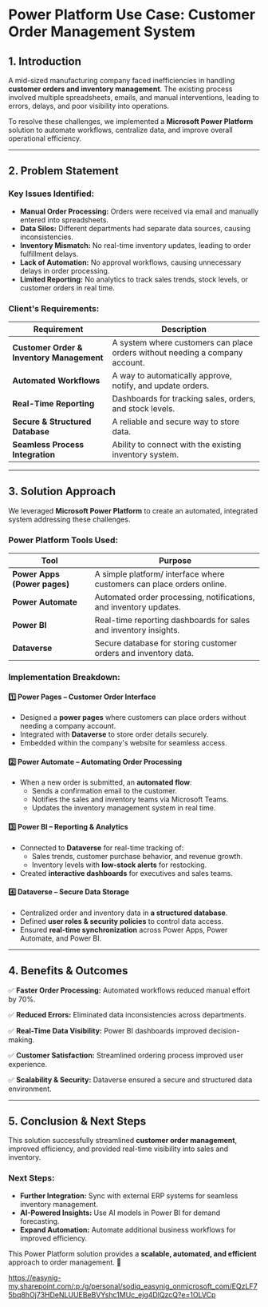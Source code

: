 # Power Platform Use Case: Customer Order Management System

## **1. Introduction**
A mid-sized manufacturing company faced inefficiencies in handling **customer orders and inventory management**. The existing process involved multiple spreadsheets, emails, and manual interventions, leading to errors, delays, and poor visibility into operations.

To resolve these challenges, we implemented a **Microsoft Power Platform** solution to automate workflows, centralize data, and improve overall operational efficiency.

---

## **2. Problem Statement**
### **Key Issues Identified:**
- **Manual Order Processing:** Orders were received via email and manually entered into spreadsheets.
- **Data Silos:** Different departments had separate data sources, causing inconsistencies.
- **Inventory Mismatch:** No real-time inventory updates, leading to order fulfillment delays.
- **Lack of Automation:** No approval workflows, causing unnecessary delays in order processing.
- **Limited Reporting:** No analytics to track sales trends, stock levels, or customer orders in real time.

### **Client's Requirements:**
| Requirement | Description |
|------------|-------------|
| **Customer Order & Inventory Management** | A system where customers can place orders without needing a company account. |
| **Automated Workflows** | A way to automatically approve, notify, and update orders. |
| **Real-Time Reporting** | Dashboards for tracking sales, orders, and stock levels. |
| **Secure & Structured Database** | A reliable and secure way to store data. |
| **Seamless Process Integration** | Ability to connect with the existing inventory system. |

---

## **3. Solution Approach**
We leveraged **Microsoft Power Platform** to create an automated, integrated system addressing these challenges.

### **Power Platform Tools Used:**
| Tool | Purpose |
|------|---------|
| **Power Apps (Power pages)** | A simple platform/ interface where customers can place orders online. |
| **Power Automate** | Automated order processing, notifications, and inventory updates. |
| **Power BI** | Real-time reporting dashboards for sales and inventory insights. |
| **Dataverse** | Secure database for storing customer orders and inventory data. |

### **Implementation Breakdown:**

#### **1️⃣ Power Pages – Customer Order Interface**
- Designed a **power pages** where customers can place orders without needing a company account.
- Integrated with **Dataverse** to store order details securely.
- Embedded within the company's website for seamless access.

#### **2️⃣ Power Automate – Automating Order Processing**
- When a new order is submitted, an **automated flow**:
  - Sends a confirmation email to the customer.
  - Notifies the sales and inventory teams via Microsoft Teams.
  - Updates the inventory management system in real time.

#### **3️⃣ Power BI – Reporting & Analytics**
- Connected to **Dataverse** for real-time tracking of:
  - Sales trends, customer purchase behavior, and revenue growth.
  - Inventory levels with **low-stock alerts** for restocking.
- Created **interactive dashboards** for executives and sales teams.

#### **4️⃣ Dataverse – Secure Data Storage**
- Centralized order and inventory data in **a structured database**.
- Defined **user roles & security policies** to control data access.
- Ensured **real-time synchronization** across Power Apps, Power Automate, and Power BI.

---

## **4. Benefits & Outcomes**
✅ **Faster Order Processing:** Automated workflows reduced manual effort by 70%.

✅ **Reduced Errors:** Eliminated data inconsistencies across departments.

✅ **Real-Time Data Visibility:** Power BI dashboards improved decision-making.

✅ **Customer Satisfaction:** Streamlined ordering process improved user experience.

✅ **Scalability & Security:** Dataverse ensured a secure and structured data environment.

---

## **5. Conclusion & Next Steps**
This solution successfully streamlined **customer order management**, improved efficiency, and provided real-time visibility into sales and inventory.

### **Next Steps:**
- **Further Integration:** Sync with external ERP systems for seamless inventory management.
- **AI-Powered Insights:** Use AI models in Power BI for demand forecasting.
- **Expand Automation:** Automate additional business workflows for improved efficiency.

This Power Platform solution provides a **scalable, automated, and efficient** approach to order management. 🚀

https://easynig-my.sharepoint.com/:p:/g/personal/sodiq_easynig_onmicrosoft_com/EQzLF75bq8hOj73HDeNLUUEBeBVYshc1MUc_ejg4DlQzcQ?e=1OLVCp
